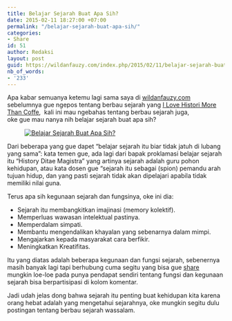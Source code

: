 ```yaml
---
title: Belajar Sejarah Buat Apa Sih?
date: 2015-02-11 18:27:00 +07:00
permalink: "/belajar-sejarah-buat-apa-sih/"
categories:
- Share
id: 51
author: Redaksi
layout: post
guid: https://wildanfauzy.com/index.php/2015/02/11/belajar-sejarah-buat-apa-sih/
nb_of_words:
- '233'
---
```


Apa kabar semuanya ketemu lagi sama saya di [wildanfauzy.com](/) sebelumnya gue ngepos tentang berbau sejarah yang [I Love Histori More Than Coffe](/i-love-histori-more-than-coffe),  kali ini mau ngebahas tentang berbau sejarah juga,  
oke gue mau nanya nih belajar sejarah buat apa sih?<figure class="wp-block-image size-large">

[<img src="https://wildanfauzyart.files.wordpress.com/2015/02/d4e71-0081c-belajar2bsejarah2bbuat2bapa2bsih.jpg?w=768" alt="Belajar Sejarah Buat Apa Sih?" title="Belajar Sejarah Buat Apa Sih?" data-recalc-dims="1" />](https://wildanfauzyart.files.wordpress.com/2015/02/d4e71-0081c-belajar2bsejarah2bbuat2bapa2bsih.jpg?w=768)</figure> 

Dari beberapa yang gue dapet &#8220;belajar sejarah itu biar tidak jatuh di lubang yang sama&#8221;: kata temen gue, ada lagi dari bapak proklamasi belajar sejarah itu &#8220;History Ditae Magistra&#8221; yang artinya sejarah adalah guru pohon kehidupan, atau kata dosen gue &#8220;sejarah itu sebagai (spion) pemandu arah tujuan hidup, dan yang pasti sejarah tidak akan dipelajari apabila tidak memiliki nilai guna.

Terus apa sih kegunaan sejarah dan fungsinya, oke ini dia:

  * Sejarah itu membangkitkan imajinasi (memory kolektif).
  * Memperluas wawasan intelektual pastinya.
  * Memperdalam simpati.
  * Membantu mengendalikan khayalan yang sebenarnya dalam mimpi.
  * Mengajarkan kepada masyarakat cara berfikir.
  * Meningkatkan Kreatifitas.

Itu yang diatas adalah beberapa kegunaan dan fungsi sejarah, sebenernya masih banyak lagi tapi berhubung cuma segitu yang bisa gue [share](/category/share) mungkin loe-loe pada punya pendapat sendiri tentang fungsi dan kegunaan sejarah bisa berpartisipasi di kolom komentar.

Jadi udah jelas dong bahwa sejarah itu penting buat kehidupan kita karena orang hebat adalah yang&nbsp;mengetahui sejarahnya, oke mungkin segitu dulu postingan tentang berbau sejarah wassalam.